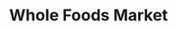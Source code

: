 ---
title: "Whole Foods Market"
url: /chicago/whole-foods-market-south-canal-street/
shop: Supermarkt
---